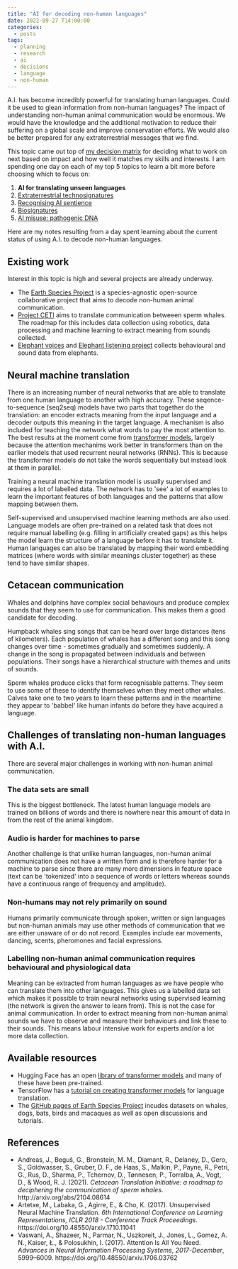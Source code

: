 ```yaml
---
title: "AI for decoding non-human languages"
date: 2022-09-27 T14:00:00
categories:
  - posts
tags:
  - planning
  - research
  - ai
  - decisions
  - language
  - non-human
---
```


A.I. has become incredibly powerful for translating human languages. Could it be used to glean information from non-human languages? The impact of understanding non-human animal communication would be enormous. We would have the knowledge and the additional motivation to reduce their suffering on a global scale and improve conservation efforts. We would also be better prepared for any extraterrestrial messages that we find.

This topic came out top of [my decision matrix][choosing-research-topic] for deciding what to work on next based on impact and how well it matches my skills and interests. I am spending one day on each of my top 5 topics to learn a bit more before choosing which to focus on:

1. **AI for translating unseen languages**
2. [Extraterrestrial technosignatures][technosignatures]
3. [Recognising AI sentience][ai-sentience]
4. [Biosignatures][biosignatures]
5. [AI misuse: pathogenic DNA][ai-misuse-pathogenic-dna]

Here are my notes resulting from a day spent learning about the current status of using A.I. to decode non-human languages.

## Existing work
Interest in this topic is high and several projects are already underway.

- The [Earth Species Project][esp] is a species-agnostic open-source collaborative project that aims to decode non-human animal communication. 
- [Project CETI][ceti] aims to translate communication betweeen sperm whales. The roadmap for this includes data collection using robotics, data processing and machine learning to extract meaning from sounds collected.
- [Elephant voices][elephant-voices] and [Elephant listening project][elephant-listening-project] collects behavioural and sound data from elephants.

## Neural machine translation
There is an increasing number of neural networks that are able to translate from one human language to another with high accuracy. These seqence-to-sequence (seq2seq) models have two parts that together do the translation: an encoder extracts meaning from the input language and a decoder outputs this meaning in the target language. A mechanism is also included for teaching the network what words to pay the most attention to. The best results at the moment come from [transformer models][google-ai-transformer-blog], largely because the attention mechanims work better in transformers than on the earlier models that used recurrent neural networks (RNNs). This is because the transformer models do not take the words sequentially but instead look at them in parallel.

Training a neural machine translation model is usually supervised and requires a lot of labelled data. The network has to 'see' a lot of examples to learn the important features of both languages and the patterns that allow mapping between them. 

Self-supervised and unsupervised machine learning methods are also used. Language models are often pre-trained on a related task that does not require manual labelling (e.g. filling in artificially created gaps) as this helps the model learn the structure of a language before it has to translate it. Human languages can also be translated by mapping their word embedding matrices (where words with similar meanings cluster together) as these tend to have similar shapes.

## Cetacean communication
Whales and dolphins have complex social behaviours and produce complex sounds that they seem to use for communication. This makes them a good candidate for decoding.

Humpback whales sing songs that can be heard over large distances (tens of kilometers). Each population of whales has a different song and this song changes over time - sometimes gradually and sometimes suddenly. A change in the song is propagated between individuals and between populations. Their songs have a hierarchical structure with themes and units of sounds.

Sperm whales produce clicks that form recognisable patterns. They seem to use some of these to identify themselves when they meet other whales. Calves take one to two years to learn these patterns and in the meantime they appear to 'babbel' like human infants do before they have acquired a language. 

## Challenges of translating non-human languages with A.I.
There are several major challenges in working with non-human animal communication.

### The data sets are small
This is the biggest bottleneck. The latest human language models are trained on billions of words and there is nowhere near this amount of data in from the rest of the animal kingdom.

### Audio is harder for machines to parse
Another challenge is that unlike human languages, non-human animal communication does not have a written form and is therefore harder for a machine to parse since there are many more dimensions in feature space (text can be 'tokenized' into a sequence of words or letters whereas sounds have a continuous range of frequency and amplitude).

### Non-humans may not rely primarily on sound
Humans primarily communicate through spoken, written or sign languages but non-human animals may use other methods of communication that we are either unaware of or do not record. Examples include ear movements, dancing, scents, pheromones and facial expressions.

### Labelling non-human animal communication requires behavioural and physiological data
Meaning can be extracted from human languages as we have people who can translate them into other languages. This gives us a labelled data set which makes it possible to train neural networks using supervised learning (the network is given the answer to learn from). This is not the case for animal communication. In order to extract meaning from non-human animal sounds we have to observe and measure their behaviours and link these to their sounds. This means labour intensive work for experts and/or a lot more data collection. 

## Available resources
- Hugging Face has an open [library of transformer models][hugging-face-transformers] and many of these have been pre-trained.
- TensorFlow has a [tutorial on creating transformer models][tensorflow-transformer-tutorial] for language translation.
- The [GitHub pages of Earth Species Project][esp-github] incudes datasets on whales, dogs, bats, birds and macaques as well as open discussions and tutorials.

## References
- <div class="csl-entry">Andreas, J., Beguš, G., Bronstein, M. M., Diamant, R., Delaney, D., Gero, S., Goldwasser, S., Gruber, D. F., de Haas, S., Malkin, P., Payne, R., Petri, G., Rus, D., Sharma, P., Tchernov, D., Tønnesen, P., Torralba, A., Vogt, D., &#38; Wood, R. J. (2021). <i>Cetacean Translation Initiative: a roadmap to deciphering the communication of sperm whales</i>. http://arxiv.org/abs/2104.08614</div>
- <div class="csl-entry">Artetxe, M., Labaka, G., Agirre, E., &#38; Cho, K. (2017). Unsupervised Neural Machine Translation. <i>6th International Conference on Learning Representations, ICLR 2018 - Conference Track Proceedings</i>. https://doi.org/10.48550/arxiv.1710.11041</div>
- <div class="csl-entry">Vaswani, A., Shazeer, N., Parmar, N., Uszkoreit, J., Jones, L., Gomez, A. N., Kaiser, Ł., &#38; Polosukhin, I. (2017). Attention Is All You Need. <i>Advances in Neural Information Processing Systems</i>, <i>2017-December</i>, 5999–6009. https://doi.org/10.48550/arxiv.1706.03762</div>

[ai-misuse-pathogenic-dna]: https://open-research.gemmadanks.com/posts/ai-misuse-pathogenic-dna/
[ai-sentience]: https://open-research.gemmadanks.com/posts/recognising-ai-sentience/
[biosignatures]: https://open-research.gemmadanks.com/posts/exoplanet-biosignatures/
[ceti]: https://www.projectceti.org/
[choosing-research-topic]: https://open-research.gemmadanks.com/posts/choosing-research-topic/
[esp]: https://www.earthspecies.org/
[esp-github]: https://github.com/earthspecies/project
[elephant-voices]: https://www.elephantvoices.org/
[elephant-listening-project]: https://elephantlisteningproject.org/
[google-ai-transformer-blog]: https://ai.googleblog.com/2017/08/transformer-novel-neural-network.html
[hugging-face-transformers]: https://huggingface.co/docs/transformers/index
[technosignatures]: https://open-research.gemmadanks.com/posts/technosignatures/
[tensorflow-transformer-tutorial]: https://www.tensorflow.org/text/tutorials/transformer
